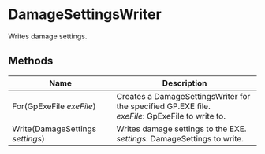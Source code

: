 # DamageSettingsWriter

Writes damage settings.

## Methods

| Name  | Description  |
|-------|--------------|
| For(GpExeFile *exeFile*)  | Creates a DamageSettingsWriter for the specified GP.EXE file.<br />*exeFile*: GpExeFile to write to.<br />  |
| Write(DamageSettings *settings*)  | Writes damage settings to the EXE.<br />*settings*: DamageSettings to write.<br />  |


